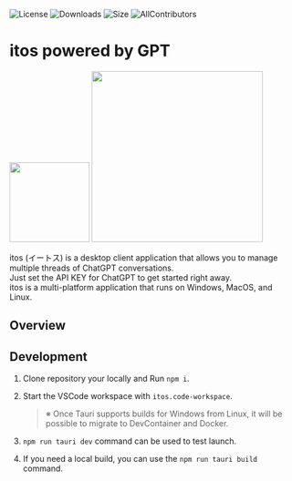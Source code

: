 ![License](https://img.shields.io/github/license/Mikoshiba-Kyu/Tauri-itos)
![Downloads](https://img.shields.io/github/downloads/Mikoshiba-Kyu/Tauri-itos/total)
![Size](https://img.shields.io/github/languages/code-size/Mikoshiba-Kyu/Tauri-itos)
![AllContributors](https://img.shields.io/github/all-contributors/Mikoshiba-Kyu/Tauri-itos/main)

# itos powered by GPT

<img src="https://github.com/Mikoshiba-Kyu/Tauri-itos/assets/40236427/1037a411-63f9-4f33-b31f-abdbcc94a576" width="140px"> <img src="https://github.com/Mikoshiba-Kyu/Tauri-itos/assets/40236427/c66700ab-25ab-4a87-9c24-48322f321a89" width="300px">

itos (イートス) is a desktop client application that allows you to manage multiple threads of ChatGPT conversations.  
Just set the API KEY for ChatGPT to get started right away.  
itos is a multi-platform application that runs on Windows, MacOS, and Linux.

## Overview

## Development

1. Clone repository your locally and Run `npm i`.

1. Start the VSCode workspace with `itos.code-workspace`.

   > ※ Once Tauri supports builds for Windows from Linux, it will be possible to migrate to DevContainer and Docker.

1. `npm run tauri dev` command can be used to test launch.

1. If you need a local build, you can use the `npm run tauri build` command.
